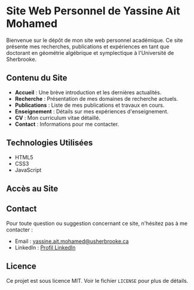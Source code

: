 # Site Web Personnel de Yassine Ait Mohamed

Bienvenue sur le dépôt de mon site web personnel académique. Ce site présente mes recherches, publications et expériences en tant que doctorant en géométrie algébrique et symplectique à l'Université de Sherbrooke.

## Contenu du Site

- **Accueil** : Une brève introduction et les dernières actualités.
- **Recherche** : Présentation de mes domaines de recherche actuels.
- **Publications** : Liste de mes publications et travaux en cours.
- **Enseignement** : Détails sur mes expériences d'enseignement.
- **CV** : Mon curriculum vitae détaillé.
- **Contact** : Informations pour me contacter.

## Technologies Utilisées

- HTML5
- CSS3
- JavaScript

## Accès au Site

## Contact

Pour toute question ou suggestion concernant ce site, n'hésitez pas à me contacter :

- Email : yassine.ait.mohamed@usherbrooke.ca
- LinkedIn : [Profil LinkedIn](https://www.linkedin.com/in/yassine-ait-mohamed-61649a1a9/)

## Licence

Ce projet est sous licence MIT. Voir le fichier `LICENSE` pour plus de détails.
